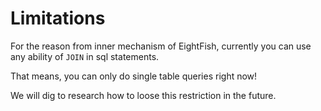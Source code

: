 # Limitations

For the reason from inner mechanism of EightFish, currently you can use any ability of `JOIN` in sql statements.

That means, you can only do single table queries right now!

We will dig to research how to loose this restriction in the future.
